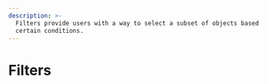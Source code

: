 ```yaml
---
description: >-
  Filters provide users with a way to select a subset of objects based on
  certain conditions.
---
```


# Filters

